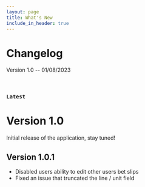 ```yaml
---
layout: page
title: What's New
include_in_header: true
---
```


# Changelog
Version 1.0 -- 01/08/2023

<br>

### `Latest`
# **Version 1.0**
Initial release of the application, stay tuned!

## **Version 1.0.1**
- Disabled users ability to edit other users bet slips
- Fixed an issue that truncated the line / unit field
